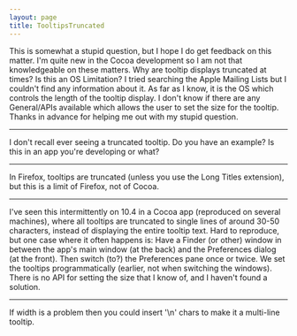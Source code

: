 ```yaml
---
layout: page
title: TooltipsTruncated
---
```



This is somewhat a stupid question, but I hope I do get feedback on this matter. I'm quite new in the Cocoa development so I am not that knowledgeable on these matters. 
Why are tooltip displays truncated at times? Is this an OS Limitation? I tried searching the Apple Mailing Lists but I couldn't find any information about it.
As far as I know, it is the OS which controls the length of the tooltip display. I don't know if there are any General/APIs available which allows the user to set the size for the tooltip.
Thanks in advance for helping me out with my stupid question.

----

I don't recall ever seeing a truncated tooltip. Do you have an example? Is this in an app you're developing or what?

----

In Firefox, tooltips are truncated (unless you use the Long Titles extension), but this is a limit of Firefox, not of Cocoa.

----

I've seen this intermittently on 10.4 in a Cocoa app (reproduced on several machines), where all tooltips are truncated to single lines of around 30-50 characters, instead of displaying the entire tooltip text. Hard to reproduce, but one case where it often happens is: Have a Finder (or other) window in between the app's main window (at the back) and the Preferences dialog (at the front). Then switch (to?) the Preferences pane once or twice. We set the tooltips programmatically (earlier, not when switching the windows). There is no API for setting the size that I know of, and I haven't found a solution.

----
If width is a problem then you could insert '\n' chars to make it a multi-line tooltip.
